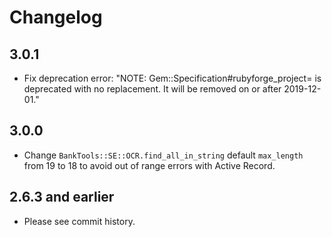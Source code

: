 # Changelog

## 3.0.1

- Fix deprecation error: "NOTE: Gem::Specification#rubyforge_project= is deprecated with no replacement. It will be removed on or after 2019-12-01."

## 3.0.0

- Change `BankTools::SE::OCR.find_all_in_string` default `max_length` from 19 to 18 to avoid out of range errors with Active Record.

## 2.6.3 and earlier

- Please see commit history.

